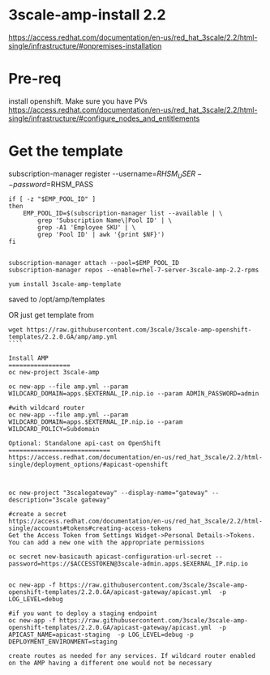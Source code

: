 # 3scale-amp-install 2.2

https://access.redhat.com/documentation/en-us/red_hat_3scale/2.2/html-single/infrastructure/#onpremises-installation

Pre-req
====================
install openshift. Make sure you have PVs
https://access.redhat.com/documentation/en-us/red_hat_3scale/2.2/html-single/infrastructure/#configure_nodes_and_entitlements

Get the template
====================
subscription-manager register --username=$RHSM_USER --password=$RHSM_PASS
 

````
if [ -z "$EMP_POOL_ID" ]
then
    EMP_POOL_ID=$(subscription-manager list --available | \
        grep 'Subscription Name\|Pool ID' | \
        grep -A1 'Employee SKU' | \
        grep 'Pool ID' | awk '{print $NF}')
fi


subscription-manager attach --pool=$EMP_POOL_ID
subscription-manager repos --enable=rhel-7-server-3scale-amp-2.2-rpms
    
yum install 3scale-amp-template
````
saved to /opt/amp/templates

OR just get template from

`````
wget https://raw.githubusercontent.com/3scale/3scale-amp-openshift-templates/2.2.0.GA/amp/amp.yml
````

Install AMP
=================
oc new-project 3scale-amp

oc new-app --file amp.yml --param WILDCARD_DOMAIN=apps.$EXTERNAL_IP.nip.io --param ADMIN_PASSWORD=admin

#with wildcard router
oc new-app --file amp.yml --param WILDCARD_DOMAIN=apps.$EXTERNAL_IP.nip.io --param WILDCARD_POLICY=Subdomain

Optional: Standalone api-cast on OpenShift
============================
https://access.redhat.com/documentation/en-us/red_hat_3scale/2.2/html-single/deployment_options/#apicast-openshift

  

oc new-project "3scalegateway" --display-name="gateway" --description="3scale gateway"

#create a secret
https://access.redhat.com/documentation/en-us/red_hat_3scale/2.2/html-single/accounts#tokens#creating-access-tokens
Get the Access Token from Settings Widget->Personal Details->Tokens. You can add a new one with the appropriate permissions

oc secret new-basicauth apicast-configuration-url-secret --password=https://$ACCESSTOKEN@3scale-admin.apps.$EXERNAL_IP.nip.io


oc new-app -f https://raw.githubusercontent.com/3scale/3scale-amp-openshift-templates/2.2.0.GA/apicast-gateway/apicast.yml  -p LOG_LEVEL=debug

#if you want to deploy a staging endpoint
oc new-app -f https://raw.githubusercontent.com/3scale/3scale-amp-openshift-templates/2.2.0.GA/apicast-gateway/apicast.yml  -p APICAST_NAME=apicast-staging  -p LOG_LEVEL=debug -p DEPLOYMENT_ENVIRONMENT=staging

create routes as needed for any services. If wildcard router enabled on the AMP having a different one would not be necessary
